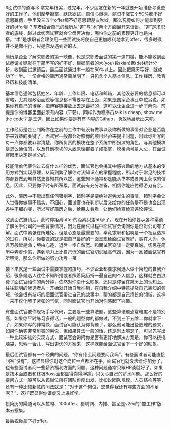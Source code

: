 #面试中的道与术
拿完年终奖，过完年，不少朋友在新的一年就要开始准备寻觅更好的工作了，他们摩拳擦掌、跃跃欲试、自信心爆棚，薪资不涨它个50%都不好意思跳槽，手里没三五个offer都不好意思跟朋友吹嘘。那么究竟如何才能拿到更好的offer呢？笔者结合自己的经历从“道”与“术”两个方面展开来谈谈。“道”是求职者的底线，越过此线面试官就会全盘否决你，哪怕你之前的表现更好也是白搭。“术”是求职者合理使用一些面试技巧使自己更加顺利地拿到offer，很多时候并不是你不行，只是你没遇到对的人。

简历是企业了解求职者的第一映像，也是求职者面试的第一道门槛，能不能收到面试邀请关键就在于简历写的好不好，根据笔者的大(you)数(xian)据(de)统计分析，收到面试邀请后，最后面试通过率一般在50%以上。因此把简历写好，就成功了一半。一份合格的简历通常简单明了，只包含个人基本信息、工作经历、教育经历和技能清单。

基本信息通常包括姓名、年龄、工作年限、电话和邮箱，其他没必要的信息都可以省略，尤其是政治面貌等信息都不需要写在上面，如果是国家企事业单位另说。如果你有自己的博客，把博客链接放上去是最好的，这可以让企业进一步了解你，前提是你的博客里面必须有内容（干获），同样作为程序员talk is cheap, show me the code才是王道，因此如果你要是有有内容的Github，勇敢地展示出来吧。

工作经历是企业判断你在之前的工作中有没有做事以及你所做的事情对企业是否能带来效益的关键了，面试官一般都会对照你的项目经验来提出问题，因此你所写的每一点你都要非常清楚，你所负责的模块在整个系统中所扮演的角色，与其他模块是怎么通信的，以及其他模块的大致原理都要了如指掌，模棱两可是大忌，在面试官眼里决定是掉分的。

技能清单代表你过去有什么样的优势，面试官也会挑其中感兴趣的地方从基本的使用方式到实现原理，从简到繁了解你对该知识点的掌握程度，所以对于常见的技术你都要做到知其然更要知其所以然，这些知识通常都是能从书本或者网上获取的信息，因此，只要你平时有所积累，面试前有充分准备，相信你能应付得游刃有余。

此外，简历中不能出现任何错别字，错别字是要绝对避免发生的事情，错别字会让人觉得你做事不踏实，不细心，面试官也在判断以后交给你的任务是不是也会出现各种不细心呢，所以写好简历之后，给朋友看看，让他们检查检查评论评论。

收到面试邀请后，此时你距离offer的距离只差50步了，现在开始你要从各种渠道了解关于公司的一些背景情况，因为在面试过程中面试官会询问你是否对公司有了解。面试中紧张在所难免，但是心态是最重要的，毕竟求职和招聘是一个相互选择的过程，所以，你要做的就是把自己最好的一面呈现给面试官就好，事在人为，休言万般皆是命；境由心造，退后一步自然宽。和面试官交谈一定要真诚，切忌在简历中弄虚作假，遇到能力上比自己低的面试官切忌趾高气昂，因为一旦被面试官有所察觉，那么你所做的努力功亏一篑。

接下来就是一些面试中需要掌握的技巧，不少企业都要求候选人做个简短的自我介绍，很多候选人往往不知所措或者照着简历捋一遍自己的个人信息，这样就白白浪费了面试官给你的两分钟，依然对你没什么映象，还只是停留在简历上的认知上。往往聪明的候选者从一开始就开始自我推销，在自我介绍中特意提及自己熟知的领域，他会很有技巧的把面试官带进自己的故事中，聊的都是自己擅长的领域，这样一来不仅化解了紧张的气氛，同时面试官也开始对你感起了兴趣。

有些面试官要你现场手写代码，主要是一些算法题，这些算法题通常难度不是特别高，如果你平时练习多得话，一般的题型你的都做过，不到三下五除二你就拿下了，如果你写的非常快，面试官可能认为你背题了，那么他可能出些更难的题来，如果你确实非常厉害的另说，但如果算法一般的话，还是别太嘚瑟了，可以先写出一种比较笨拙的实现方式，面试官会询问你是否有更好地解决方案是，你可以挠挠脑袋，思索一会儿，写出更优的方案来，这样就能给面试官留下一个好的映象。

最后面试官都有一个经典的问题，“你有什么问题要问我吗”，有些面试者可能直接回答“没有”，这样显得你对这个岗位一点都不在乎，面试官也就没法给你加分了，也有些面试者问一些薪资福利方面的问题，这种问题通常只跟HR谈就好了，如果是技术面或者和终极Boss面都显得你得浮躁，只关心自己的薪水问题。那么好的提问方式一般可以从该岗位所在团队角度出发，比如说团队规模、人员结构等等，还有一种比较新意的问法就是：”对于这个岗位，您觉得我还有哪些方面的不足呢？“，这样既显得你谦虚又上进好学。

投简历的渠道可以从拉勾、100offer、猎聘网、内推、甚至是v2ex的”酷工作“版本去搜集。

最后祝你拿下好offer。


